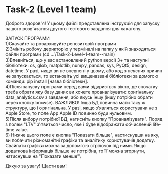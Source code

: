 # Task-2 (Level 1 team)

Доброго здоров'я! У цьому файлі представлена інструкція для запуску нашого розв'язання другого тестового завдання для хакатону.

ЗАПУСК ПРОГРАМИ\
1)Скачайте та розархивуйте репозиторій програми\
2)Змініть робочу дерикторію у терміналі на папку у якій знаходяться файли програми (cd ...\Task-2-Level-1-team--main)\
3)Впевніться, що у вас встановлений python версії 3+ та наступні бібліотеки: os, glob, matplotlib, numpy, pandas, sys, PyQt5, design, datetime. У разі, якщо ви не впевнені у цьому, або код з неясних причин не запускається, то встановіть усі вищеназвані бібліотеки за домогою команди: pip install [назва бібліотеки].\
4)Після запуску програми перед вами відкриється вікно, де спочатку треба обрати яку базу даних ви хочете проаналізувати: оригінальну data_analytics.csv з завдання, або якусь іншу (іншу потрібно обрати через кнопку browse). ВАЖЛИВО! Інша БД повинна мати таку ж структуру, що і оригінальна. У разі, якщо з'являться користувачи не з Apple Store, то поле App Apple ID повинно буди нульовим.\
5)Після вибору потрібної БД, натисніть кнопку "Проаналізувати". Поряд з полем "LTV" з'явиться число, яке і буде відображати обчислений life-time value.\
6) Нижче цього поле є кнопка "Показати більше", настиснувши на яку, ви побачити різноманітні графіки та аналітику користувачів додатку. Свайпати графіки можна за допомгою стрілочок під ними. Якщо додаткова інформація більше не потрібна, то її можна згорнути, натиснувши на "Показати менше"\

Дякую за увагу! Щасти вам!
